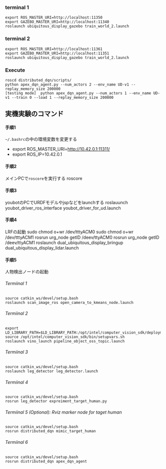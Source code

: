 ### terminal 1
    export ROS_MASTER_URI=http://localhost:11350
    export GAZEBO_MASTER_URI=http://localhost:11340
    roslaunch ubiquitous_display_gazebo train_world_2.launch

### terminal 2
    export ROS_MASTER_URI=http://localhost:11361
    export GAZEBO_MASTER_URI=http://localhost:11351
    roslaunch ubiquitous_display_gazebo train_world_2.launch

### Execute
    roscd distributed_dqn/scripts/
    python apex_dqn_agent.py --num_actors 2 --env_name UD-v1 --replay_memory_size 200000
    [testing mode]  python apex_dqn_agent.py --num_actors 1 --env_name UD-v1 --train 0 --load 1 --replay_memory_size 200000


## 実機実験のコマンド

#### 手順1
`~/.bashrc`の中の環境変数を変更する
- export ROS_MASTER_URI=http://10.42.0.1:11311/
- export ROS_IP=10.42.0.1

#### 手順2
メインPCで`roscore`を実行する
    roscore

#### 手順3
youbotのPCでURDFモデルやjspなどをlaunchする
    roslauunch youbot_driver_ros_interface youbot_driver_for_ud.launch

#### 手順4
LRFの起動
    sudo chmod o+wr /dev/tttyACM0
    sudo chmod o+wr /dev/tttyACM1
    rosrun urg_node getID /deev/ttyACM0
    rosrun urg_node getID /deev/ttyACM1
    roslaunch dual_ubiquitous_display_bringup dual_ubiquitous_display_lidar.launch

#### 手順5
人物検出ノードの起動
###### Termiinal 1
    source catkin_ws/devel/setup.bash
    roslaunch scan_image_ros open_camera_to_kmeans_node.launch

###### Termiinal 2
    export LD_LIBRARY_PATH=$LD_LIBRARY_PATH:/opt/intel/computer_vision_sdk/deployment_tools/inference_engine/samples/build/intel64/Release/lib
    source /opt/intel/computer_vision_sdk/bin/setupvars.sh
    roslaunch vino_launch pipeline_object_oss_topic.launch

###### Termiinal 3
    source catkin_ws/devel/setup.bash
    roslaunch leg_detector leg_detector.launch
###### Termiinal 4
    source catkin_ws/devel/setup.bash
    rosrun leg_detector expreiment_target_human.py
###### Termiinal 5 (Optional): Rviz marker node for taget human
    source catkin_ws/devel/setup.bash
    rosrun distributed_dqn mimic_target_human

###### Termiinal 6
    source catkin_ws/devel/setup.bash
    rosrun distributed_dqn apex_dqn_agent
